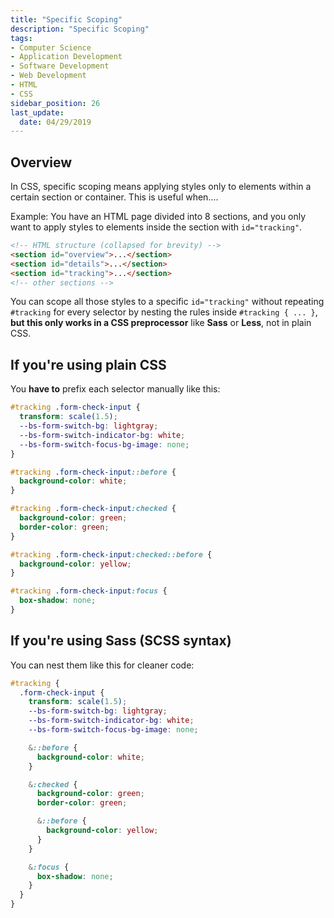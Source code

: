 ```yaml
---
title: "Specific Scoping"
description: "Specific Scoping"
tags: 
- Computer Science
- Application Development
- Software Development
- Web Development
- HTML
- CSS
sidebar_position: 26
last_update:
  date: 04/29/2019
---
```


## Overview

In CSS, specific scoping means applying styles only to elements within a certain section or container. This is useful when....

Example: You have an HTML page divided into 8 sections, and you only want to apply styles to elements inside the section with `id="tracking"`.

```html
<!-- HTML structure (collapsed for brevity) -->
<section id="overview">...</section>
<section id="details">...</section>
<section id="tracking">...</section>
<!-- other sections -->
```

You can scope all those styles to a specific `id="tracking"` without repeating `#tracking` for every selector by nesting the rules inside `#tracking { ... }`, **but this only works in a CSS preprocessor** like **Sass** or **Less**, not in plain CSS.

## If you're using plain CSS

You **have to** prefix each selector manually like this:

```css
#tracking .form-check-input {
  transform: scale(1.5);
  --bs-form-switch-bg: lightgray;
  --bs-form-switch-indicator-bg: white;
  --bs-form-switch-focus-bg-image: none;
}

#tracking .form-check-input::before {
  background-color: white;
}

#tracking .form-check-input:checked {
  background-color: green;
  border-color: green;
}

#tracking .form-check-input:checked::before {
  background-color: yellow;
}

#tracking .form-check-input:focus {
  box-shadow: none;
}
```

## If you're using Sass (SCSS syntax)

You can nest them like this for cleaner code:

```scss
#tracking {
  .form-check-input {
    transform: scale(1.5);
    --bs-form-switch-bg: lightgray;
    --bs-form-switch-indicator-bg: white;
    --bs-form-switch-focus-bg-image: none;

    &::before {
      background-color: white;
    }

    &:checked {
      background-color: green;
      border-color: green;

      &::before {
        background-color: yellow;
      }
    }

    &:focus {
      box-shadow: none;
    }
  }
}
```
